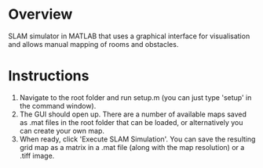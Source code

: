 Overview
========

SLAM simulator in MATLAB that uses a graphical interface for visualisation and allows manual mapping of rooms and obstacles.

Instructions
============
1. Navigate to the root folder and run setup.m (you can just type 'setup' in the command window).
2. The GUI should open up. There are a number of available maps saved as .mat files in the root folder that can be loaded, or alternatively you can create your own map.
3. When ready, click 'Execute SLAM Simulation'. You can save the resulting grid map as a matrix in a .mat file (along with the map resolution) or a .tiff image.
